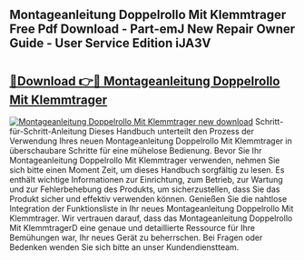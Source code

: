 ## Montageanleitung Doppelrollo Mit Klemmtrager Free Pdf Download - Part-emJ New Repair Owner Guide - User Service Edition iJA3V

# <h2><a href="http://df6ak6v.blite.top/?on=Montageanleitung+Doppelrollo+Mit+Klemmtrager">🔗Download 👉🔴 Montageanleitung Doppelrollo Mit Klemmtrager</a></h2>

[![Montageanleitung Doppelrollo Mit Klemmtrager new download](https://i.imgur.com/lujVjoI.png)](http://df6ak6v.blite.top/?on=Montageanleitung+Doppelrollo+Mit+Klemmtrager)
Schritt-für-Schritt-Anleitung Dieses Handbuch unterteilt den Prozess der Verwendung Ihres neuen Montageanleitung Doppelrollo Mit Klemmtrager in überschaubare Schritte für eine mühelose Bedienung. Bevor Sie Ihr Montageanleitung Doppelrollo Mit Klemmtrager verwenden, nehmen Sie sich bitte einen Moment Zeit, um dieses Handbuch sorgfältig zu lesen. Es enthält wichtige Informationen zur Einrichtung, zum Betrieb, zur Wartung und zur Fehlerbehebung des Produkts, um sicherzustellen, dass Sie das Produkt sicher und effektiv verwenden können. Genießen Sie die nahtlose Integration der Funktionsliste in Ihr neues Montageanleitung Doppelrollo Mit Klemmtrager. Wir vertrauen darauf, dass das Montageanleitung Doppelrollo Mit KlemmtragerD eine genaue und detaillierte Ressource für Ihre Bemühungen war, Ihr neues Gerät zu beherrschen. Bei Fragen oder Bedenken wenden Sie sich bitte an unser Kundendienstteam.
